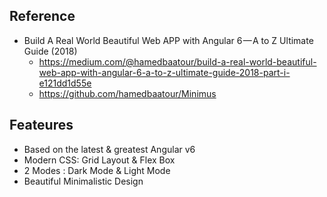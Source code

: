 ## Reference 
- Build A Real World Beautiful Web APP with Angular 6 — A to Z Ultimate Guide (2018) 
    - https://medium.com/@hamedbaatour/build-a-real-world-beautiful-web-app-with-angular-6-a-to-z-ultimate-guide-2018-part-i-e121dd1d55e
    - https://github.com/hamedbaatour/Minimus


## Feateures
- Based on the latest & greatest Angular v6 
- Modern CSS: Grid Layout & Flex Box 
- 2 Modes : Dark Mode & Light Mode 
- Beautiful Minimalistic Design 